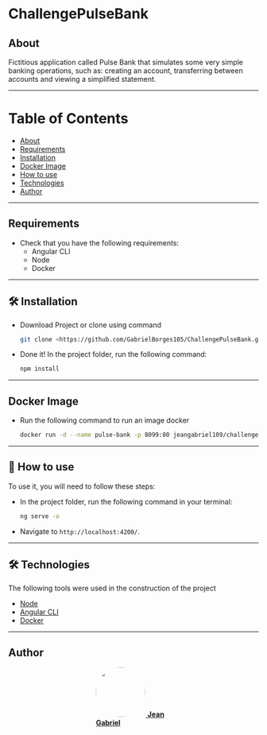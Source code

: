 # ChallengePulseBank

<a id="about"></a>

## About

Fictitious application called Pulse Bank that simulates some very simple banking operations, such as: creating an account, transferring between accounts and viewing a simplified statement.

---

# Table of Contents

- [About](#about)
- [Requirements](#requirements)
- [Installation](#installation)
- [Docker Image](#docker-image)
- [How to use](#how-to-use)
- [Technologies](#technologies)
- [Author](#author)

---

<a id="requirements"></a>
## Requirements

* Check that you have the following requirements:
  - Angular CLI 
  - Node
  - Docker

---

<a id="installation"></a>

## 🛠 Installation

- Download Project or clone using command

  ```bash
  git clone <https://github.com/GabrielBorges105/ChallengePulseBank.git>
  ```

- Done it! In the project folder, run the following command:
  ```bash
  npm install
  ```

---

<a id="docker-image"></a>
## Docker Image

- Run the following command to run an image docker

  ```bash
  docker run -d --name pulse-bank -p 8099:80 jeangabriel109/challenge-pulse-bank
  ```

---

<a id="how-to-use"></a>

## 🎲 How to use

To use it, you will need to follow these steps:

- In the project folder, run the following command in your terminal:

  ```bash
  ng serve -o
  ```

- Navigate to `http://localhost:4200/`.

---

<a id="technologies"></a>

## 🛠 Technologies

The following tools were used in the construction of the project

- [Node](https://nodejs.org/en//)
- [Angular CLI](https://angular.io/cli)
- [Docker](https://www.docker.com/)

---

<a id="author"></a>

## Author

<div style="display:flex; justify-content:center; align-items:center">

<div style="width: 30%; display: inline-block">
<a href="https://github.com/GabrielBorges105">
 <img style="border-radius: 50%;" src="https://avatars.githubusercontent.com/GabrielBorges105" width="100px;" alt=""/>
 <b>Jean Gabriel</b>
 </a>
</div>

 </div>
